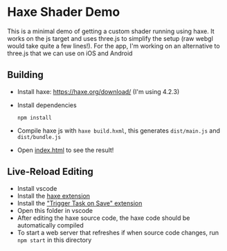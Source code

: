 # Haxe Shader Demo

This is a minimal demo of getting a custom shader running using haxe. It works on the js target and uses three.js to simplify the setup (raw webgl would take quite a few lines!). For the app, I'm working on an alternative to three.js that we can use on iOS and Android

## Building
- Install haxe: https://haxe.org/download/ (I'm using 4.2.3)
- Install dependencies

	`npm install`
- Compile haxe js with `haxe build.hxml`, this generates `dist/main.js` and `dist/bundle.js`
- Open [index.html](./index.html) to see the result!

## Live-Reload Editing
- Install vscode
- Install the [haxe extension](https://marketplace.visualstudio.com/items?itemName=nadako.vshaxe)
- Install the ["Trigger Task on Save" extension](https://marketplace.visualstudio.com/items?itemName=Gruntfuggly.triggertaskonsave)
- Open this folder in vscode
- After editing the haxe source code, the haxe code should be automatically compiled
- To start a web server that refreshes if when source code changes, run `npm start` in this directory